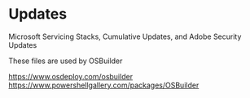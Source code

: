 # Updates
Microsoft Servicing Stacks, Cumulative Updates, and Adobe Security Updates

These files are used by OSBuilder

https://www.osdeploy.com/osbuilder
https://www.powershellgallery.com/packages/OSBuilder
